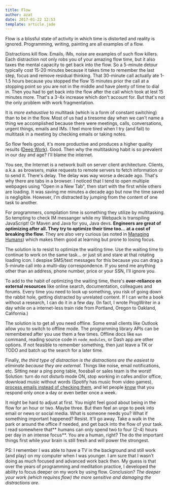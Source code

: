 ```yaml
---
title: Flow
author: azat
date: 2017-01-22 12:53
template: article.jade
---
```


Flow is a blissful state of activity in which time is distorted and reality is ignored. Programming, writing, painting are all examples of a flow.

Distractions kill flow. Emails, IMs, noise are examples of such flow killers. Each distraction not only robs you of your amazing flow time, but it also taxes the mental capacity to get back into the flow. So a 5-minute detour typically cost 15-20 minutes because it takes time to remember the last step, focus and remove residual thinking. That 30-minute call actually ate 1-1.5 hours because you stopped the flow 15 minutes prior the call at a stopping point so you are not in the middle and have plenty of time to dial in. Then you had to get back into the flow after the call which took at lest 15 minutes more. That's a 3-4x increase which don't account for. But that's not the only problem with work fragmentation.

It is *more exhaustive* to multitask (which is a form of constant switching) than to be in the flow. Most of us had a tiresome day when we can't name a thing we accomplished because there were meetings, calls, conversations, urgent things, emails and IMs.  I feel more tired when I try (and fail) to multitask in a meeting by checking emails or taking notes.

So flow feels good, it's more productive and produces a higher quality results ([Deep Work](http://amzn.to/2j3rhip)). Good. Then why the multitasking habit is so prevalent in our day and age? I'll blame the internet.

You see, the Internet is a network built on server client architecture. Clients, a.k.a. as browsers, make requests to remote servers to fetch information or to send it. There's delay. The delay was way worse a decade ago. That's why there are tabs in a browser. I noticed that I tend to open multiple webpages using "Open in a New Tab", then start with the first while others are loading. It was saving me minutes a decade ago but now the time saved is negligible. However, I'm distracted by jumping from the content of one task to another.

For programmers, compilation time is something they utilize by multitasking. So tempting to check IM messanger while my Webpack is transpiling JavaScript! Or Maven and Java for you, Java devs. **Engineers are great of optimizing after all. They try to optimize their time too... at a cost of breaking the flow.** They are also very curious (as noted in [Managing Humans]()) which makes them good at learning but prone to losing focus.

The solution is to resist to optimize the waiting time. Use the waiting time to continue to work on the same task... or just sit and stare at that rotating loading icon. I despise SMS/text messages for this because you can drag a 5-minute call into a multi-day correspondence. If you send me anything other than an address, phone number, price or your SSN, I'll ignore you.

To add to the habit of optimizing the waiting time, there's **over-reliance on external resources** like online search, documentation, colleagues and forums. Every time you need to look up something, you risk of going down the rabbit hole, getting distracted by unrelated content. If I can write a book without a research, I can do it in a few day. (In fact, I wrote ProgWriter in a day while on a internet-less train ride from Portland, Oregon to Oakland, California.)

The solution is to get all you need offline. Some email clients like Outlook allow you to switch to offline mode. The programming library APIs can be remembered after you use them a few times. Offline docs like `man` command, reading source code in `node_modules`, or Dash app are other options. If not feasible to remember something, then just leave a TK or TODO and batch up the search for a later time.

Finally, *the third type of distraction is the distractions are the easiest to eliminate because they are external.* Things like noise, email notifications, etc. Sitting near a ping pong table, foosball or sales team is the worst! Solution: turn do not disturb mode ON, stop working in cafes and/or office, download music without words (Spotify has music from video games), [process emails instead of checking them](http://azat.co/blog/emails), and let people [know](http://azat.co/blog/email-filter) that you respond only once a day or even better once a week.

It might be hard to adjust at first. You might feel good about being in the flow for an hour or two. Maybe three. But then feel an urge to peek into email or news or social media. What is someone needs you? What if something important happened? Resist. It'll go away. Take a walk in the park or around the office if needed, and get back into the flow of your task. I read somewhere that** humans can only spend two to four (2-4) hours per day in an intense focus**. You are a human, right? The do the important things first while your brain is still fresh and will power the strongest.

PS: I remember I was able to have a TV in the background and still work (and play) on my computer when I was younger. I am sure that I wasn't doing as much focused and advanced work back then. My guess is that over the years of programming and meditation practice, I developed the ability to focus deeper on my work by using flow. Conclusion? *The deeper your work (which requires flow) the more sensitive and damaging the distractions are.*